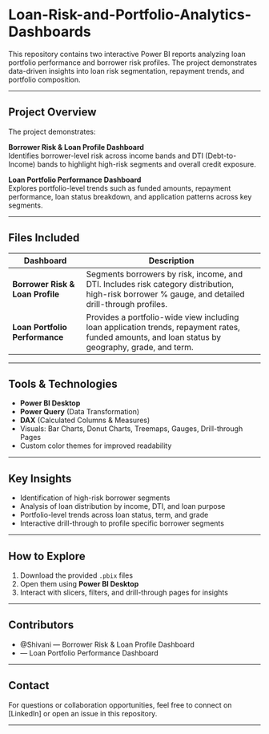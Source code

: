 # Loan-Risk-and-Portfolio-Analytics-Dashboards
This repository contains two interactive Power BI reports analyzing loan portfolio performance and borrower risk profiles. The project demonstrates data-driven insights into loan risk segmentation, repayment trends, and portfolio composition.


---

##  Project Overview

The project demonstrates:

 **Borrower Risk & Loan Profile Dashboard**  
Identifies borrower-level risk across income bands and DTI (Debt-to-Income) bands to highlight high-risk segments and overall credit exposure.

**Loan Portfolio Performance Dashboard**  
Explores portfolio-level trends such as funded amounts, repayment performance, loan status breakdown, and application patterns across key segments.

---

## Files Included

| Dashboard                          | Description                                                  |
|-------------------------------------|--------------------------------------------------------------|
| **Borrower Risk & Loan Profile**   | Segments borrowers by risk, income, and DTI. Includes risk category distribution, high-risk borrower % gauge, and detailed drill-through profiles. |
| **Loan Portfolio Performance**     | Provides a portfolio-wide view including loan application trends, repayment rates, funded amounts, and loan status by geography, grade, and term. |

---

## Tools & Technologies

- **Power BI Desktop**
- **Power Query** (Data Transformation)
- **DAX** (Calculated Columns & Measures)
- Visuals: Bar Charts, Donut Charts, Treemaps, Gauges, Drill-through Pages
- Custom color themes for improved readability

---

## Key Insights

- Identification of high-risk borrower segments
- Analysis of loan distribution by income, DTI, and loan purpose
- Portfolio-level trends across loan status, term, and grade
- Interactive drill-through to profile specific borrower segments

---

## How to Explore

1. Download the provided `.pbix` files
2. Open them using **Power BI Desktop**
3. Interact with slicers, filters, and drill-through pages for insights

---

## Contributors

- @Shivani — Borrower Risk & Loan Profile Dashboard  
-  — Loan Portfolio Performance Dashboard  

---

## Contact

For questions or collaboration opportunities, feel free to connect on [LinkedIn] or open an issue in this repository.

---
